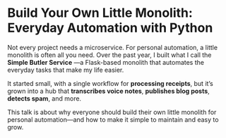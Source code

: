 # Build Your Own Little Monolith: Everyday Automation with Python

Not every project needs a microservice. For personal automation, a little monolith is often all you need. Over the past year, I built what I call the **Simple Butler Service** —a Flask-based monolith that automates the everyday tasks that make my life easier. 

It started small, with a single workflow for **processing receipts**, but it’s grown into a hub that **transcribes voice notes**, **publishes blog posts**, **detects spam**, and more.

This talk is about why everyone should build their own little monolith for personal automation—and how to make it simple to maintain and easy to grow.